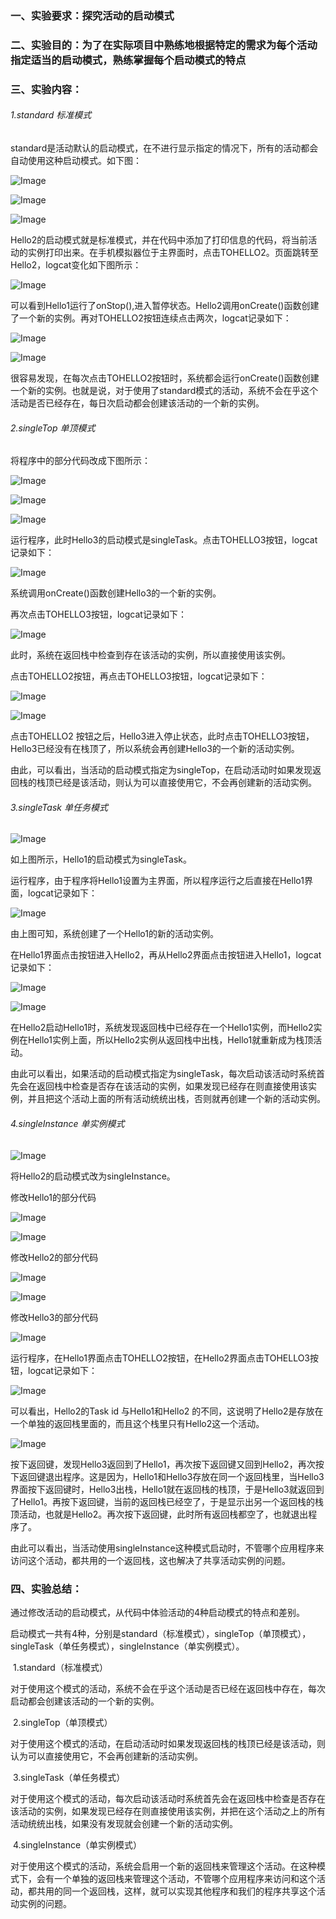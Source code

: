 ### 一、实验要求：探究活动的启动模式

### 二、实验目的：为了在实际项目中熟练地根据特定的需求为每个活动指定适当的启动模式，熟练掌握每个启动模式的特点

### 三、实验内容：

###### 1.standard 标准模式

standard是活动默认的启动模式，在不进行显示指定的情况下，所有的活动都会自动使用这种启动模式。如下图：

![Image](https://github.com/owahaha/2018118126_Android/raw/master/%E5%AE%9E%E9%AA%8C%E4%B8%89%20%E6%B4%BB%E5%8A%A8%E7%9A%84%E5%90%AF%E5%8A%A8%E6%A8%A1%E5%BC%8F/%E5%9B%BE%E7%89%87/10.png)

![Image](https://github.com/owahaha/2018118126_Android/raw/master/%E5%AE%9E%E9%AA%8C%E4%B8%89%20%E6%B4%BB%E5%8A%A8%E7%9A%84%E5%90%AF%E5%8A%A8%E6%A8%A1%E5%BC%8F/%E5%9B%BE%E7%89%87/11.png)

![Image](https://github.com/owahaha/2018118126_Android/raw/master/%E5%AE%9E%E9%AA%8C%E4%B8%89%20%E6%B4%BB%E5%8A%A8%E7%9A%84%E5%90%AF%E5%8A%A8%E6%A8%A1%E5%BC%8F/%E5%9B%BE%E7%89%87/12.png)

Hello2的启动模式就是标准模式，并在代码中添加了打印信息的代码，将当前活动的实例打印出来。在手机模拟器位于主界面时，点击TOHELLO2。页面跳转至Hello2，logcat变化如下图所示：

![Image](https://github.com/owahaha/2018118126_Android/raw/master/%E5%AE%9E%E9%AA%8C%E4%B8%89%20%E6%B4%BB%E5%8A%A8%E7%9A%84%E5%90%AF%E5%8A%A8%E6%A8%A1%E5%BC%8F/%E5%9B%BE%E7%89%87/13.png)

可以看到Hello1运行了onStop(),进入暂停状态。Hello2调用onCreate()函数创建了一个新的实例。再对TOHELLO2按钮连续点击两次，logcat记录如下：

![Image](https://github.com/owahaha/2018118126_Android/raw/master/%E5%AE%9E%E9%AA%8C%E4%B8%89%20%E6%B4%BB%E5%8A%A8%E7%9A%84%E5%90%AF%E5%8A%A8%E6%A8%A1%E5%BC%8F/%E5%9B%BE%E7%89%87/14.png)

![Image](https://github.com/owahaha/2018118126_Android/raw/master/%E5%AE%9E%E9%AA%8C%E4%B8%89%20%E6%B4%BB%E5%8A%A8%E7%9A%84%E5%90%AF%E5%8A%A8%E6%A8%A1%E5%BC%8F/%E5%9B%BE%E7%89%87/15.png)

很容易发现，在每次点击TOHELLO2按钮时，系统都会运行onCreate()函数创建一个新的实例。也就是说，对于使用了standard模式的活动，系统不会在乎这个活动是否已经存在，每日次启动都会创建该活动的一个新的实例。

###### 2.singleTop 单顶模式

将程序中的部分代码改成下图所示：

![Image](https://github.com/owahaha/2018118126_Android/raw/master/%E5%AE%9E%E9%AA%8C%E4%B8%89%20%E6%B4%BB%E5%8A%A8%E7%9A%84%E5%90%AF%E5%8A%A8%E6%A8%A1%E5%BC%8F/%E5%9B%BE%E7%89%87/20.png)

![Image](https://github.com/owahaha/2018118126_Android/raw/master/%E5%AE%9E%E9%AA%8C%E4%B8%89%20%E6%B4%BB%E5%8A%A8%E7%9A%84%E5%90%AF%E5%8A%A8%E6%A8%A1%E5%BC%8F/%E5%9B%BE%E7%89%87/21.png)

![Image](https://github.com/owahaha/2018118126_Android/raw/master/%E5%AE%9E%E9%AA%8C%E4%B8%89%20%E6%B4%BB%E5%8A%A8%E7%9A%84%E5%90%AF%E5%8A%A8%E6%A8%A1%E5%BC%8F/%E5%9B%BE%E7%89%87/22.png)

运行程序，此时Hello3的启动模式是singleTask。点击TOHELLO3按钮，logcat记录如下：

![Image](https://github.com/owahaha/2018118126_Android/raw/master/%E5%AE%9E%E9%AA%8C%E4%B8%89%20%E6%B4%BB%E5%8A%A8%E7%9A%84%E5%90%AF%E5%8A%A8%E6%A8%A1%E5%BC%8F/%E5%9B%BE%E7%89%87/23.png)

系统调用onCreate()函数创建Hello3的一个新的实例。

再次点击TOHELLO3按钮，logcat记录如下：

![Image](https://github.com/owahaha/2018118126_Android/raw/master/%E5%AE%9E%E9%AA%8C%E4%B8%89%20%E6%B4%BB%E5%8A%A8%E7%9A%84%E5%90%AF%E5%8A%A8%E6%A8%A1%E5%BC%8F/%E5%9B%BE%E7%89%87/24.png)

此时，系统在返回栈中检查到存在该活动的实例，所以直接使用该实例。

点击TOHELLO2按钮，再点击TOHELLO3按钮，logcat记录如下：

![Image](https://github.com/owahaha/2018118126_Android/raw/master/%E5%AE%9E%E9%AA%8C%E4%B8%89%20%E6%B4%BB%E5%8A%A8%E7%9A%84%E5%90%AF%E5%8A%A8%E6%A8%A1%E5%BC%8F/%E5%9B%BE%E7%89%87/25.png)

![Image](https://github.com/owahaha/2018118126_Android/raw/master/%E5%AE%9E%E9%AA%8C%E4%B8%89%20%E6%B4%BB%E5%8A%A8%E7%9A%84%E5%90%AF%E5%8A%A8%E6%A8%A1%E5%BC%8F/%E5%9B%BE%E7%89%87/26.png)

点击TOHELLO2 按钮之后，Hello3进入停止状态，此时点击TOHELLO3按钮，Hello3已经没有在栈顶了，所以系统会再创建Hello3的一个新的活动实例。

由此，可以看出，当活动的启动模式指定为singleTop，在启动活动时如果发现返回栈的栈顶已经是该活动，则认为可以直接使用它，不会再创建新的活动实例。

###### 3.singleTask 单任务模式

![Image](https://github.com/owahaha/2018118126_Android/raw/master/%E5%AE%9E%E9%AA%8C%E4%B8%89%20%E6%B4%BB%E5%8A%A8%E7%9A%84%E5%90%AF%E5%8A%A8%E6%A8%A1%E5%BC%8F/%E5%9B%BE%E7%89%87/30.png)

如上图所示，Hello1的启动模式为singleTask。

运行程序，由于程序将Hello1设置为主界面，所以程序运行之后直接在Hello1界面，logcat记录如下：

![Image](https://github.com/owahaha/2018118126_Android/raw/master/%E5%AE%9E%E9%AA%8C%E4%B8%89%20%E6%B4%BB%E5%8A%A8%E7%9A%84%E5%90%AF%E5%8A%A8%E6%A8%A1%E5%BC%8F/%E5%9B%BE%E7%89%87/31.png)

由上图可知，系统创建了一个Hello1的新的活动实例。

在Hello1界面点击按钮进入Hello2，再从Hello2界面点击按钮进入Hello1，logcat记录如下：

![Image](https://github.com/owahaha/2018118126_Android/raw/master/%E5%AE%9E%E9%AA%8C%E4%B8%89%20%E6%B4%BB%E5%8A%A8%E7%9A%84%E5%90%AF%E5%8A%A8%E6%A8%A1%E5%BC%8F/%E5%9B%BE%E7%89%87/32.png)

![Image](https://github.com/owahaha/2018118126_Android/raw/master/%E5%AE%9E%E9%AA%8C%E4%B8%89%20%E6%B4%BB%E5%8A%A8%E7%9A%84%E5%90%AF%E5%8A%A8%E6%A8%A1%E5%BC%8F/%E5%9B%BE%E7%89%87/33.png)

在Hello2启动Hello1时，系统发现返回栈中已经存在一个Hello1实例，而Hello2实例在Hello1实例上面，所以Hello2实例从返回栈中出栈，Hello1就重新成为栈顶活动。

由此可以看出，如果活动的启动模式指定为singleTask，每次启动该活动时系统首先会在返回栈中检查是否存在该活动的实例，如果发现已经存在则直接使用该实例，并且把这个活动上面的所有活动统统出栈，否则就再创建一个新的活动实例。

###### 4.singleInstance 单实例模式

![Image](https://github.com/owahaha/2018118126_Android/raw/master/%E5%AE%9E%E9%AA%8C%E4%B8%89%20%E6%B4%BB%E5%8A%A8%E7%9A%84%E5%90%AF%E5%8A%A8%E6%A8%A1%E5%BC%8F/%E5%9B%BE%E7%89%87/40.png)

将Hello2的启动模式改为singleInstance。

修改Hello1的部分代码

![Image](https://github.com/owahaha/2018118126_Android/raw/master/%E5%AE%9E%E9%AA%8C%E4%B8%89%20%E6%B4%BB%E5%8A%A8%E7%9A%84%E5%90%AF%E5%8A%A8%E6%A8%A1%E5%BC%8F/%E5%9B%BE%E7%89%87/41.png)

![Image](https://github.com/owahaha/2018118126_Android/raw/master/%E5%AE%9E%E9%AA%8C%E4%B8%89%20%E6%B4%BB%E5%8A%A8%E7%9A%84%E5%90%AF%E5%8A%A8%E6%A8%A1%E5%BC%8F/%E5%9B%BE%E7%89%87/42.png)

修改Hello2的部分代码

![Image](https://github.com/owahaha/2018118126_Android/raw/master/%E5%AE%9E%E9%AA%8C%E4%B8%89%20%E6%B4%BB%E5%8A%A8%E7%9A%84%E5%90%AF%E5%8A%A8%E6%A8%A1%E5%BC%8F/%E5%9B%BE%E7%89%87/43.png)

![Image](https://github.com/owahaha/2018118126_Android/raw/master/%E5%AE%9E%E9%AA%8C%E4%B8%89%20%E6%B4%BB%E5%8A%A8%E7%9A%84%E5%90%AF%E5%8A%A8%E6%A8%A1%E5%BC%8F/%E5%9B%BE%E7%89%87/44.png)

修改Hello3的部分代码

![Image](https://github.com/owahaha/2018118126_Android/raw/master/%E5%AE%9E%E9%AA%8C%E4%B8%89%20%E6%B4%BB%E5%8A%A8%E7%9A%84%E5%90%AF%E5%8A%A8%E6%A8%A1%E5%BC%8F/%E5%9B%BE%E7%89%87/45.png)

运行程序，在Hello1界面点击TOHELLO2按钮，在Hello2界面点击TOHELLO3按钮，logcat记录如下：

![Image](https://github.com/owahaha/2018118126_Android/raw/master/%E5%AE%9E%E9%AA%8C%E4%B8%89%20%E6%B4%BB%E5%8A%A8%E7%9A%84%E5%90%AF%E5%8A%A8%E6%A8%A1%E5%BC%8F/%E5%9B%BE%E7%89%87/46.png)

可以看出，Hello2的Task id 与Hello1和Hello2 的不同，这说明了Hello2是存放在一个单独的返回栈里面的，而且这个栈里只有Hello2这一个活动。

![Image](https://github.com/owahaha/2018118126_Android/raw/master/%E5%AE%9E%E9%AA%8C%E4%B8%89%20%E6%B4%BB%E5%8A%A8%E7%9A%84%E5%90%AF%E5%8A%A8%E6%A8%A1%E5%BC%8F/%E5%9B%BE%E7%89%87/47.png)

按下返回键，发现Hello3返回到了Hello1，再次按下返回键又回到Hello2，再次按下返回键退出程序。这是因为，Hello1和Hello3存放在同一个返回栈里，当Hello3界面按下返回键时，Hello3出栈，Hello1就在返回栈的栈顶，于是Hello3就返回到了Hello1。再按下返回键，当前的返回栈已经空了，于是显示出另一个返回栈的栈顶活动，也就是Hello2。再次按下返回键，此时所有返回栈都空了，也就退出程序了。

由此可以看出，当活动使用singleInstance这种模式启动时，不管哪个应用程序来访问这个活动，都共用的一个返回栈，这也解决了共享活动实例的问题。

### 四、实验总结：

​		通过修改活动的启动模式，从代码中体验活动的4种启动模式的特点和差别。

​		启动模式一共有4种，分别是standard（标准模式），singleTop（单顶模式），singleTask（单任务模式），singleInstance（单实例模式）。

​		1.standard（标准模式）

​		对于使用这个模式的活动，系统不会在乎这个活动是否已经在返回栈中存在，每次启动都会创建该活动的一个新的实例。

​		2.singleTop（单顶模式）

​		对于使用这个模式的活动，在启动活动时如果发现返回栈的栈顶已经是该活动，则认为可以直接使用它，不会再创建新的活动实例。

​		3.singleTask（单任务模式）

​		对于使用这个模式的活动，每次启动该活动时系统首先会在返回栈中检查是否存在该活动的实例，如果发现已经存在则直接使用该实例，并把在这个活动之上的所有活动统统出栈，如果没有发现就会创建一个新的活动实例。

​		4.singleInstance（单实例模式）

​		对于使用这个模式的活动，系统会启用一个新的返回栈来管理这个活动。在这种模式下，会有一个单独的返回栈来管理这个活动，不管哪个应用程序来访问和这个活动，都共用的同一个返回栈，这样，就可以实现其他程序和我们的程序共享这个活动实例的问题。

